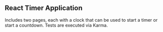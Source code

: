## React Timer Application

Includes two pages, each with a clock that can be used to start a timer or start a countdown. Tests are executed via Karma.
